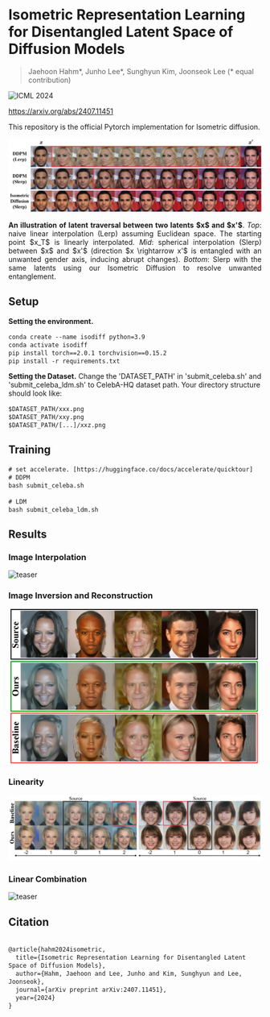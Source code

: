 # Isometric Representation Learning for Disentangled Latent Space of Diffusion Models
> Jaehoon Hahm\*, Junho Lee\*, Sunghyun Kim, Joonseok Lee
> (* equal contribution)

![ICML 2024](https://img.shields.io/badge/ICML-2024-blue)

https://arxiv.org/abs/2407.11451

This repository is the official Pytorch implementation for Isometric diffusion.

![teaser](assets/figures/figure1.png)
<p align="justify">
    <strong>An illustration of latent traversal between two latents $x$ and $x'$</strong>.
    <em>Top</em>: naive linear interpolation (Lerp) assuming Euclidean space. The starting point $x_T$ is linearly interpolated.
    <em>Mid</em>: spherical interpolation (Slerp) between $x$ and $x'$ (direction $x \rightarrow x'$ is entangled with an unwanted gender axis, inducing abrupt changes).
    <em>Bottom</em>: Slerp with the same latents using our Isometric Diffusion to resolve unwanted entanglement.
</p>

## Setup
**Setting the environment.**
```
conda create --name isodiff python=3.9
conda activate isodiff
pip install torch==2.0.1 torchvision==0.15.2
pip install -r requirements.txt
```

**Setting the Dataset.**
Change the 'DATASET_PATH' in 'submit_celeba.sh' and 'submit_celeba_ldm.sh' to CelebA-HQ dataset path.
Your directory structure should look like:
```
$DATASET_PATH/xxx.png
$DATASET_PATH/xxy.png
$DATASET_PATH/[...]/xxz.png
```

## Training
```
# set accelerate. [https://huggingface.co/docs/accelerate/quicktour] 
# DDPM
bash submit_celeba.sh

# LDM
bash submit_celeba_ldm.sh
```

## Results
### Image Interpolation
![teaser](assets/figures/figure5.png)

### Image Inversion and Reconstruction
<p align="center">
  <img src="assets/figures/figure6.png" alt="teaser" width="500"/>
</p>

### Linearity
![teaser](assets/figures/figure7.png)
### Linear Combination
![teaser](assets/figures/figure8.png)

## Citation
```

@article{hahm2024isometric,
  title={Isometric Representation Learning for Disentangled Latent Space of Diffusion Models},
  author={Hahm, Jaehoon and Lee, Junho and Kim, Sunghyun and Lee, Joonseok},
  journal={arXiv preprint arXiv:2407.11451},
  year={2024}
}

```

